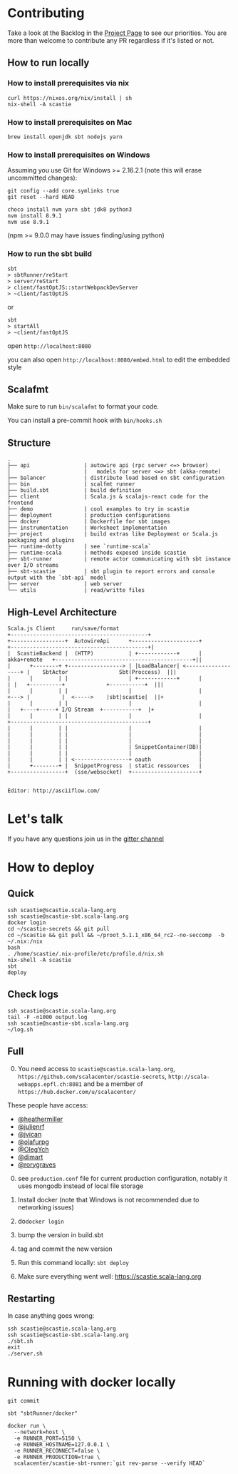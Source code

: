 # Contributing

Take a look at the Backlog in the [Project Page](https://github.com/scalacenter/scastie/projects/1) to see our priorities.
You are more than welcome to contribute any PR regardless if it's listed or not.

## How to run locally

### How to install prerequisites via nix

```
curl https://nixos.org/nix/install | sh
nix-shell -A scastie
```

### How to install prerequisites on Mac
```
brew install openjdk sbt nodejs yarn
```

### How to install prerequisites on Windows

Assuming you use Git for Windows >= 2.16.2.1 (note this will erase uncommitted changes):
```
git config --add core.symlinks true
git reset --hard HEAD
```
```
choco install nvm yarn sbt jdk8 python3
nvm install 8.9.1
nvm use 8.9.1
```
(npm >= 9.0.0 may have issues finding/using python)


### How to run the sbt build

```
sbt
> sbtRunner/reStart
> server/reStart
> client/fastOptJS::startWebpackDevServer
> ~client/fastOptJS
```

or

```
sbt
> startAll
> ~client/fastOptJS 
```

open `http://localhost:8080`

you can also open `http://localhost:8080/embed.html` to edit the embedded style

## Scalafmt

Make sure to run `bin/scalafmt` to format your code.

You can install a pre-commit hook with `bin/hooks.sh`

## Structure

```
.
├── api                 | autowire api (rpc server <=> browser)
│                       |   models for server <=> sbt (akka-remote)
├── balancer            | distribute load based on sbt configuration
├── bin                 | scalfmt runner
├── build.sbt           | build definition
├── client              | Scala.js & scalajs-react code for the frontend
├── demo                | cool examples to try in scastie
├── deployment          | production configurations
├── docker              | Dockerfile for sbt images
├── instrumentation     | Worksheet implementation
├── project             | build extras like Deployment or Scala.js packaging and plugins
├── runtime-dotty       | see `runtime-scala`
├── runtime-scala       | methods exposed inside scastie
├── sbt-runner          | remote actor communicating with sbt instance over I/O streams
├── sbt-scastie         | sbt plugin to report errors and console output with the `sbt-api` model
├── server              | web server
└── utils               | read/writte files
```

## High-Level Architecture


```
Scala.js Client     run/save/format                                           +-------------------------------------------+
+-----------------+  AutowireApi      +---------------------+                +-------------------------------------------+|
|  ScastieBackend |  (HTTP)           | +------------+      | akka+remote   +-------------------------------------------+||
|      +--------+ +-----------------> | |LoadBalancer| <------------------+ |    SbtActor                Sbt(Proccess)  |||
|      |        | |                   | +------------+      |             | |   +----------+             +-----------+  |||
|      |        | |                   |                     |             +---> |          |  <----->    |sbt|scastie|  ||+
|      |        | |                   |                     |               |   +----+-----+ I/O Stream  +-----------+  |+
|      |        | |                   |                     |               +-------------------------------------------+
|      |        | |                   |                     |
|      |        | |                   |                     |
|      |        | |                   |                     |
|      |        | |                   | SnippetContainer(DB)|
|      |        | |                   |                     |
|      |        | | <-----------------+ oauth               |
|      +--------+ |  SnippetProgress  | static ressources   |
+-----------------+  (sse/websocket)  +---------------------+


Editor: http://asciiflow.com/
```

# Let's talk

If you have any questions join us in the [gitter channel](https://gitter.im/scalacenter/scastie)

# How to deploy

## Quick

```
ssh scastie@scastie.scala-lang.org
ssh scastie@scastie-sbt.scala-lang.org
docker login
cd ~/scastie-secrets && git pull
cd ~/scastie && git pull && ~/proot_5.1.1_x86_64_rc2--no-seccomp  -b ~/.nix:/nix
bash 
. /home/scastie/.nix-profile/etc/profile.d/nix.sh
nix-shell -A scastie
sbt 
deploy
```

## Check logs
```
ssh scastie@scastie.scala-lang.org
tail -F -n1000 output.log
ssh scastie@scastie-sbt.scala-lang.org
~/log.sh
```

## Full

0. You need access to `scastie@scastie.scala-lang.org`, `https://github.com/scalacenter/scastie-secrets`, `http://scala-webapps.epfl.ch:8081` and be a member of `https://hub.docker.com/u/scalacenter/`

These people have access:

* [@heathermiller](https://github.com/heathermiller)
* [@julienrf](https://github.com/julienrf)
* [@jvican](https://github.com/jvican)
* [@olafurpg](https://github.com/olafurpg)
* [@OlegYch](https://github.com/OlegYch)
* [@dimart](https://github.com/dimart)
* [@rorygraves](https://github.com/rorygraves)

0. see `production.conf` file for current production configuration, notably it uses mongodb instead of local file storage 

0. Install docker (note that Windows is not recommended due to networking issues)

0. do`docker login`

0. bump the version in build.sbt

0. tag and commit the new version

0. Run this command locally: `sbt deploy`

0. Make sure everything went well: https://scastie.scala-lang.org

## Restarting

In case anything goes wrong:

```
ssh scastie@scastie.scala-lang.org
ssh scastie@scastie-sbt.scala-lang.org
./sbt.sh
exit
./server.sh
```

# Running with docker locally

```
git commit

sbt "sbtRunner/docker"

docker run \
  --network=host \
  -e RUNNER_PORT=5150 \
  -e RUNNER_HOSTNAME=127.0.0.1 \
  -e RUNNER_RECONNECT=false \
  -e RUNNER_PRODUCTION=true \
  scalacenter/scastie-sbt-runner:`git rev-parse --verify HEAD`
```
